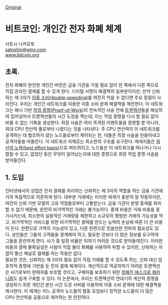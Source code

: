 [Original](./original/bitcoin.pdf)

# 비트코인: 개인간 전자 화폐 체계
사토시 나카모토  
satoshin@gmx.com  
www.bitcoin.org  

## 초록.
전자 화폐의 완전한 개인간 버전은 금융 기관을 거칠 필요 없이 한 쪽에서 다른 쪽으로 직접 온라인 결제를 할 수 있게 한다. 디지털 서명이 해결책의 일부분이지만, 만약 신뢰하는 제 3자가 [이중 소비(double-spending)](https://en.wikipedia.org/wiki/Double-spending)를 여전히 막을 수 없다면 주요 장점이 사라진다. 우리는 개인간 네트워크를 이용한 이중 소비 문제 해결책을 제안한다. 이 네트워크는 해시 기반 [작업 증명(Proof-of-Work)](https://en.wikipedia.org/wiki/Proof-of-work_system)의 연속적인 사슬 안에 [트랜잭션](https://www.quora.com/What-is-a-Blockchain-transaction)들을 해싱하여 집어넣어서 트랜잭션들의 시간 도장을 찍는데, 이는 작업 증명을 다시 할 필요 없이 바뀔 수 없는 기록을 생성한다. 최장 사슬은 여러 목격된 이벤트들을 증명할 뿐 아니라, 최대 CPU 연산력 풀로부터 나왔다는 것을 나타낸다. 주 CPU 연산력이 이 네트워크를 공격하는 데 협조하지 않는 노드들로부터 제어되는 한, 이들은 최장 사슬을 만들어내고 공격자들을 따돌린다. 이 네트워크 자체로는 최소한의 구조를 요구한다. 메세지들은 [최선의 노력(best effort basis)](https://financial-dictionary.thefreedictionary.com/best-efforts+basis)으로 퍼뜨려지고, 노드들은 이 네트워크를 떠나거나 다시 합칠 수 있고, 없었던 동안 무엇이 일어났는지에 대한 증명으로 최장 작업 증명 사슬을 받아들인다.

## 1. 도입
인터넷에서의 상업은 전자 결제를 처리하는 신뢰하는 제 3자의 역할을 하는 금융 기관에 거의 독점적으로 의존하게 된다. 대부분 거래에는 이러한 체계가 충분히 잘 작동하지만, 여전히 신뢰 기반 모델의 고유 약점들로부터 고통받는다. 금융 기관이 분쟁 중재를 회피할 수 없기 때문에, 완전히 비가역적인 거래는 불가능하다. 중재 비용은 거래 비용을 증가시키는데, 최소한의 실용적인 거래량을 제한하고 소규모의 평범한 거래의 가능성을 막고, 비가역적인 서비스를 위한 비가역적인 결제를 만드는 능력의 손실에 따른 더 큰 비용이 든다. 한편으로 가역의 가능성이 있고, 다른 한편으로 믿을만한 전파의 필요성도 있다. 상인들은 그들의 고객들을 경계해야 하고, 필요한 것보다 더 많은 정보를 요구하여 그들을 혼란하게 한다. 사기 중 일정 비율은 피하기 어려운 것으로 받아들여진다. 이러한 비용과 결제 불확실성은 사람이 직접 물리 화폐를 사용하여 피할 수 있지만, 신뢰하는 자 없이 통신 채널로 결제를 하는 작용은 없다.  
필요한 것은, 신뢰하는 제 3자의 필요 없이 직접 거래를 할 수 있도록 하는, 신뢰 대신 암호학적 증명에 기반을 둔 전자 결제 체계이다. 계산적으로 역공학하기 어려운 트랜잭션은 사기로부터 판매자를 보호할 것이고, 구매자를 보호하기 위한 [정해진 에스크로 메카니즘](https://bitcoin.stackexchange.com/questions/9085/what-are-routine-escrow-mechanisms)도 쉽게 구축할 수 있다. 이 논문에서, 우리는 트랜잭션의 연대기의 계산적 증명을 생성하기 위한 개인간 분산 시간 도장 서버를 이용하여 이중 소비 문제에 대한 해결책을 제시한다. 이 체계는 어느 공격자 노드들의 협동 모임보다 정직한 노드들이 더 많은 CPU 연산력을 공동으로 제어하는 한 안전하다.